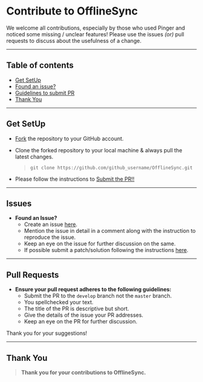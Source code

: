 # Contribute to **OfflineSync**

We welcome all contributions, especially by those who used Pinger and noticed some missing / unclear features! Please use the issues *(or)* pull requests to discuss about the usefulness of a change.

---

## **Table of contents**

* [Get SetUp](#get-setup)
* [Found an issue?](#issues)
* [Guidelines to submit PR](#pull-requests)
* [Thank You](#thank-you)

---

## **Get SetUp**

* [Fork](https://github.com/KishoreIthadi/OfflineSync#fork-destination-box) the repository to your GitHub account.

* Clone the forked repository to your local machine & always pull the latest changes.

   >`git clone https://github.com/github_username/OfflineSync.git`

* Please follow the instructions to [Submit the PR!!](#pull-requests)

---

## **Issues**

* **Found an Issue?**
  * Create an issue [here](https://github.com/KishoreIthadi/OfflineSync/issues/new).
  * Mention the issue in detail in a comment along with the instruction to reproduce the issue.
  * Keep an eye on the issue for further discussion on the same.
  * If possible submit a patch/solution following the instructions [here](#pull-requests).

---

## **Pull Requests**

* **Ensure your pull request adheres to the following guidelines:**
  * Submit the PR to the `develop` branch not the `master` branch.
  * You spellchecked your text.
  * The title of the PR is descriptive but short.
  * Give the details of the issue your PR addresses.
  * Keep an eye on the PR for further discussion.

Thank you for your suggestions!

---

## **Thank You**

> **Thank you for your contributions to OfflineSync.**
